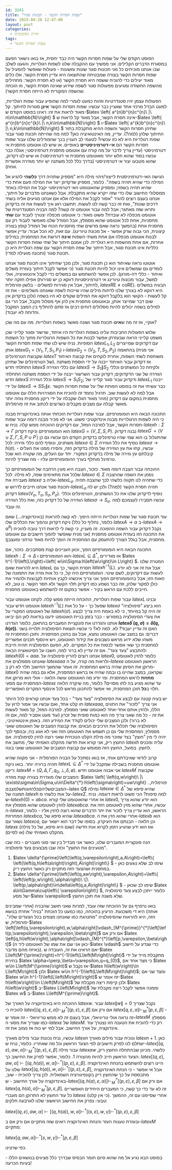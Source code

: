 ```yaml
---
id: 3241
title: "שפות חסרות הקשר - תכונות סגור"
date: 2015-04-26 12:47:00
layout: post
categories: 
  - תורת הסיבוכיות
tags: 
  - שפות חסרות הקשר
---
```

הפוסט הקודם שלי על שפות חסרות הקשר היה כבד יחסית, אז בואו נישאר הפעם במסגרת הדברים הקלילים. אני ממשיך עם ההקבלה שלנו לשפות רגולריות, והגענו לשלב שבו אנחנו מוכיחים כל מני תכונות סגור שונות ומשונות - פעולות שאפשר להפעיל על שפות חסרות הקשר בצורה שמבטיחה שהתוצאה היא עדיין חסרת הקשר. אלו כלים מאוד יעילים כדי להוכיח ששפה היא חסרת הקשר (או לא חסרת הקשר: מתחילים מהשפה החשודה ומגיעים מפעולות סגור לשפה שידוע שאינה חסרת הקשר, וזו הוכחה שהשפה המקורית לא הייתה חסרת הקשר).

הפעולות עצמן יהיו סטנדרטיות וזהות כמעט לגמרי למה שהופיע עבור שפות רגולריות, למעט הבדל מרכזי אחד שאציין כבר עכשיו: שפות חסרות הקשר <strong>אינן</strong> סגורות לחיתוך. קל מאוד לראות את זה: ראינו בפוסט הקודם ש-$latex \left\{ a^{n}b^{n}c^{n}\ \|\ n\in\mathbb{N}\right\} $ אינה חסרת הקשר, אבל מאוד קל לראות ש-$latex \left\{ a^{n}b^{n}c^{k}\ \|\ n,k\in\mathbb{N}\right\} $ ו-$latex \left\{ a^{k}b^{n}c^{n}\ \|\ n,k\in\mathbb{N}\right\} $ שתיהן חסרות הקשר והשפה ההיא מתקבלת בתור החיתוך שלהן (למה?). עדיין, מה האינטואיציה כאן? למה מה שהייתה תכונת סגור עבור שפות רגולריות היא לא כזו עכשיו? לטעמי לב העניין בכך שהמודלים שלנו עבור שפות חסרות הקשר הם <strong>אי-דטרמיניסטיים</strong> באופיים. או שיש לנו אוטומט מחסנית אי דטרמיניסטי (עדיין צריך לדבר על מה קורה עם אוטומט מחסנית דטרמיניסטי; אגלה כבר עכשיו בסוד שהוא חלש יותר מאוטומט מחסנית אי דטרמיניסטי) או שיש לנו דקדוק, שהוא מטבעו יצור אי דטרמיניסטי (בדרך כלל לכל משתנה יש יותר מגזירה אפשרית אחת).

הגישה האי-דטרמיניסטית לייצור/זיהוי מילה היא "מספיק שתהיה דרך <strong>כלשהי</strong> להגיע אל המילה כדי שהיא תהיה בשפה". כלומר, מספיק שדקדוק ייצר את המילה פעם אחת כדי שהיא תהיה בשפה; ומספיק שהאוטומט האי דטרמיניסטי יקבל את המילה באחד ממסלולי החישוב שלו כדי שזה ייקרא שהיא מתקבלת. אבל כשאנחנו מדברים על חיתוך, אנחנו בעצם רוצים להגיד "אסור לקבל את המילה אלא אם אנחנו מגיעים אליה בשתי דרכים שונות", ואת זה כבר קשה לנו לעשות. תחשבו רגע איך לעשות את זה בדקדוק ותראו שזה מאתגר; אבל למה עבור אוטומט זה קשה? למה הבניה הסטנדרטית של אוטומט מכפלה לא עובדת? פשוט מאוד: כי אוטומט מכפלה יצטרך לעבוד עם <strong>שתי</strong> מחסניות, אחת לכל אוטומט שהוא מסמלץ, אבל המודל שלנו מאפשר לעבוד רק עם מחסנית אחת (בהמשך נראה שאם מרשים שתי מחסניות הכוח של המודל קופץ בצורה קיצונית, הכי גבוה שרק אפשר - אל מכונת טיורינג). עם זאת, לא הכל אבוד: עדיין אפשר לבנות אוטומט מכפלה אם אחת משתי השפות <strong>אינה</strong> דורשת את המחסנית; במילים אחרות, אם אחת מהשפות היא רגולרית. לכן אמנם חיתוך של שתי שפות חסרות הקשר כלליות אינו תכונת סגור, אבל חיתוך של שפה חסרת הקשר עם שפה רגולרית היא כן תכונת סגור (ותכונה מועילה למדי).

אוטוטו נראה שאיחוד הוא כן תכונת סגור, ולכן מכך שחיתוך אינו תכונת סגור אנחנו לומדים גם שמשלים אינו יכול להיות תכונת סגור (כי אפשר לקבל חיתוך בעזרת משלים ואיחוד - כללי דה-מורגן). לכן אפשר להשתמש גם במשלים כדי לקבל אינטואיציה, אולי אפילו חזקה יותר (למשל, עבור מכונות טיורינג אי דטרמיניסטיות דווקא כן יש סגירות לחיתוך, אבל אין סגירות למשלים - בלשון פורמלית, $latex \mbox{RE}\ne\mbox{coRE}$). הבעיה במשלים היא דווקא לא בצורך שלנו לדחות מילים שהיו שייכות לשפה שאנחנו משלימים - את זה קל לעשות - הקושי הוא בלקבל דווקא את המילים שקודם לא היו בשפה (ולכן בדקדוק אין שום דבר שמייצר אותן, ובאוטומט מחסנית אין להן אף מסלול מקבל, אבל הרי גם למילים בשפה יכולים להיות מסלולים דוחים רבים אז סתם להחליף בין המצב המקבל והדוחה לא יעבוד).

אוקיי, אז זה מה ש<strong>אינו</strong> תכונת סגור ושונה מאשר בשפות רגולריות. מה עם מה שכן?

שלוש הפעולות החביבות עלינו בשפות רגולריות היו איחוד, שרשור וסגור קלייני שכן משפט קלייני הראה שבעזרתן אפשר לבנות את כל השפות הרגולריות מתוך כל השפות הסופיות. נניח שיש לנו שתי שפות חסרות הקשר $latex L_{1},L_{2}$ עם דקדוקים שמייצרים אותן $latex G_{1}=\left(V_{1},T,S_{1},P_{1}\right)$ ו-$latex G_{2}=\left(V_{2},T,S_{2},P_{2}\right)$ בהתאמה (אני מניח שקבוצת הטרמינלים $latex T$ משותפת לשתי השפות, אחרת לוקחים את קבוצת האיחוד של הטרמינלים של שתיהן). אז דקדוק עבור האיחוד ייבנה על ידי הוספת משתנה התחלתי חדש $latex S$ עם כללי הגזירה $latex S\to S_{1}\|S_{2}$ ולקיחת כל המשתנים וכללי הגזירה של שני הדקדוקים; דקדוק עבור השרשור ייבנה על ידי הוספת משתנה התחלתי חדש $latex S$ וכלל הגזירה $latex S\to S_{1}S_{2}$; ודקדוק עבור סגור קלייני של $latex L_{1}$ ייבנה על ידי $latex S\to SS_{1}\|\varepsilon$. כבר עשיתי את זה בפוסט הפותח שלי על שפות חסרות הקשר אבל למה לא לעשות שוב. תרגיל נחמד זה להוכיח את הסגירויות הללו עם אוטומט מחסנית במקום עם דקדוק (מהר מאוד תגלו שקבלה על ידי ריקון מחסנית נוחה יותר מאשר קבלה עם מצבים מקבלים כשרוצים לכתוב את זה פורמלית).

התכונה הבאה היא הומומורפיזם. עבור שפות רגולריות הוכחתי אותה באינדוקציית מבנה כי היה לשפות הרגולריות מבנה אינדוקטיבי פשוט. אני לא מכיר מבנה דומה עבור שפות חסרות הקשר, אבל למרבה המזל, עם דקדוקים ההוכחה ממש קלה. נניח ש-$latex h:\Sigma\to\Gamma$ הוא הומומורפיזם וניקח דקדוק $latex G=\left(V,\Sigma,S,P\right)$. נבנה דקדוק $latex G^{\prime}=\left(V\cup\Sigma,\Gamma,S,P\cup P^{\prime}\right)$ שהתעלול בו הוא שמי שהיו טרמינלים בדקדוק הקודם הם עכשיו גם כן משתנים, ונוסיף להם כללי גזירה: לכל $latex \sigma\in\Sigma$ נוסיף את כלל הגזירה $latex \sigma\to h\left(\sigma\right)$. עכשיו, קחו את עץ הגזירה של מילה בדקדוק הזה, והסירו ממנו את העלים - קיבלתם עץ גזירה של מילה בדקדוק המקורי. יחד עם העלים, מה שקורה הוא שכל טרמינל מוחלף בערך ההומומורפיזם עליו - מה שצריך להיות.

ההוכחה עבור הצבה דומה מאוד. כזכור, הצבה היא מעין הרחבה של הומומורפיזם כך שלכל אות מתאימים שפה, לא מילה. לכל $latex \sigma\in\Sigma$ נסמן את השפה שההצבה מעבירה את $latex \sigma$ אליה ב-$latex L_{\sigma}$. כדי שתהיה לנו תקווה כלשהי לכך שהצבה תהיה תכונת סגור אנחנו חייבים לדרוש ש-$latex L_{\sigma}$ תהיה חסרת הקשר (למה?) ולכן יש לה דקדוק $latex \left(V_{\sigma},T_{\sigma},S_{\sigma},P_{\sigma}\right)$. נוסיף לדקדוק שלנו את כל המשתנים, הטרמינלים וכללי הגזירה של כל דקדוק כזה, ואת כלל הגזירה $latex \sigma\to S_{\sigma}$. עכשיו תסבירו לעצמכם למה זה עובד.

עוד תכונת סגור של שפות רגולריות הייתה היפוך. לא קשה להראות (באינדוקציה...) שאם ניקח דקדוק ונהפוך את הכללים שלו (כלומר, נחליף כל כלל $latex A\to\alpha$ ב-$latex A\to\alpha^{R}$) נקבל דקדוק עבור השפה ההפוכה. זה מעניין, כי קשה לי לראות דרך טובה להוכיח את התכונה הזו בעזרת אוטומט מחסנית (אני מניח שאפשר להפוך חישובים עם אוטומט מחסנית, אבל בגלל הצורך להתעסק עם המחסנית זה הופך להיות מאוד טרחני ומעצבן).

התכונה הבאה היא הומומורפיזם הפוך, וכאן העניינים קצת מסתבכים. כזכור, אם $latex h:\Sigma\to\Delta$ הוא הומומורפיזם ו-$latex L\subseteq\Delta^{*}$, אז מגדירים $latex h^{-1}\left(L\right)=\left\{ w\in\Sigma:h\left(w\right)\in L\right\} $. המטרה שלנו היא להראות שאם $latex L$ חסרת הקשר, כך גם $latex h^{-1}\left(L\right)$. אבל את זה אני לא יודע לעשות עם דקדוקים, לשם שינוי. הומומורפיזם היה קל, כי כל אות גזרה את התמונה של האות הזו; אבל בהומומורפיזם הפוך אני צריך איכשהו לקבץ אותיות לקבוצות ולהמיר את כולן למקור שלהן, וזה כבר נשמע כמו דקדוק תלוי הקשר ולא חסר הקשר. נו טוב, לא חייבים ללכת עם הראש בקיר - אפשר במקום זה להשתמש באוטומט מחסנית.

עבור שפות רגולריות, ההוכחה הייתה ממש קלה. לקחנו אוטומט עבור $latex L$ ובנינו אוטומט חדש עבור $latex h^{-1}\left(L\right)$ שפעל כך - על כל אות $latex \sigma$ הוא ביצע "סימולציה" של האוטומט המקורי על $latex h\left(\sigma\right)$. זה היה קל במיוחד, כי לא באמת היה צריך לבצע את צעדי הסימולציה במפורש - כבר בזמן בניית האוטומט ידענו בודאות לאן הם יביאו אותנו והגדרנו את פונקציית המעברים בהתאם, כלומר הגדרנו <strong>$latex \delta^{\prime}\left(q,\sigma\right)=\hat{\delta}\left(q,h\left(\sigma\right)\right)$. </strong>האם זה עדיין יעבוד? לא. למה לא? כי עכשיו תוצאת הסימולציה תלוייה בשני דברים: גם במצב שבו האוטומט נמצא, אבל גם בתוכן המחסנית. ותוכן המחסנית זה משהו שלא ידוע מראש כשבונים את קידוד האוטומט, ויש אינסוף תכנים אפשריים למחסנית כך שאי אפשר לכסות את כל המקרים. לא, הפעם הסימולציה תהיה חייבת להתבצע "צעד צעד". אם זה עדיין לא ברור למה, חשבו על הסיטואציה הבאה: $latex h\left(0\right)=aaa$. אנחנו רוצים להריץ סימולציה על $latex 0$, כלומר להזין לאוטומט שאנחנו מסמלצים את $latex aaa$ ולראות מה קורה, על ה-$latex a$ הראשון האוטומט מרוקן את הסימן שהיה בראש המחסנית. זה אומר שהמשך החישוב תלוי לא רק ב-$latex 0$ שקראנו, במצב שהיינו בו ובמה שהיה אז בראש המחסנית, אלא גם במה שהיה <strong>מתחת</strong> לראש המחסנית. ומי יודע מה האוטומט עושה הלאה - אולי הוא מרוקן את המחסנית עם מסעי-$latex \varepsilon$ עד שהוא מגיע בה לתו מסויים? כלומר, מה שיקרה הלאה תלוי ב<strong>כל</strong> תוכן המחסנית, ואי אפשר להתכונן מראש לכל אינסוף המקרים האפשריים.

יש בעיה קטנה עם לבצע את הסימולציה "צעד צעד" - בכל צעד אנחנו קוראים לכל היותר תו קלט אחד, ואם עכשיו אני אמור לרוץ על $latex aaa$, אני צריך "לזכור" את התווים הללו, ולהזין אותם אחד-אחד לאוטומט שאני מסמלץ. למרבה המזל, קל מאוד לעשות את זה - כל מה שאני צריך פה הוא כמות סופית של זכרון (עוד מעט אסביר למה, אם זה לא ברור) ולכן המצבים שלי יכולים לקודד את המידע הזה. באופן אינטואיטיבי, הסימולציה שלי תכלול את הרכיבים הבאים: את קבוצת המצבים של האוטומט שאני מסמלץ; המחסנית שלי גם כן תשמש את האוטומט הזה ואני לא אגע בה; ובנוסף לכך יהיה לי מין "חוצץ" בצד שזוכר מה מילת הקלט הנוכחית שאני רוצה להזין לסימולציה. אם החוצץ ריק, אני קורא אות חדשה מהקלט האמיתי שלי, מחשב את $latex h$ עליה ומכניס לחוצץ. בפועל, החוצץ הזה ממומש עם קבוצת המצבים של האוטומט שאני בונה.

קרוב לודאי שאיבדתם אותי, אז בואו נסתכל על הבניה הפורמלית - אני מקווה שהיא תהיה ברורה יותר. בואו ניקח $latex L\subseteq\Delta^{*}$ ואוטומט מחסנית בשבילה שמקבל על ידי ריקון: $latex M=\left(Q,\Delta,\Gamma,q_{0},\perp,\delta,\emptyset\right)$. אני אבנה אוטומט חדש $latex M^{\prime}$ שקבוצת המצבים שלו מוגדרת בצורה קצת מוזרה: $latex \left\{ \left(q,w\right)\ \|\ \exists\sigma\in\Sigma,u\in\Delta^{*}:h\left(\sigma\right)=uw\right\} $. פורמלית, המצבים שלי הם כל הזוגות של מצב מ-$latex Q$ ומילה $latex w\in\Delta^{*}$ שהיא סיפא של תמונה של $latex h$ על אות כלשהי מ-$latex \Sigma$. למה סיפות? הכי פשוט לראות דוגמה. נניח ש-$latex h\left(0\right)=abca$. אז אחרי שהאוטומט שלי קורא $latex 0$, הוא יודע שהוא צריך להזין לאוטומט שהוא מסמלץ את $latex abca$. עכשיו, אחרי שהוא מזין לאוטומט הזה את ה-$latex a$ הראשון, הוא עדיין צריך לזכור את יתר הדברים שהוא רוצה להזין אליו - כלומר, המחרוזת $latex bca$, שהיא סיפא של $latex abca$. אחרי שהוא הזין את ה-$latex b$ הוא נשאר עם $latex ca$, וכן הלאה - הבנתם את העיקרון. בסופו של דבר הוא יישאר עם $latex \varepsilon$ (שגם היא סיפא, של כל מילה) ואז הוא ידע שהגיע הזמן לקרוא אות חדשה מהקלט האמיתי שלו (או לסיים).

הנה פונקציית המעברים שלנו, כאשר אני מבדיל בין שני סוגי מעברים - כזה שבו "מטעינים את החוצץ" וכזה שבו מבצעים צעד סימולציה.
<ol>
	<li>$latex \delta^{\prime}\left(\left(q,\varepsilon\right),a,A\right)=\left\{ \left(\left(q,h\left(a\right)\right),A\right)\right\} $ - שימו לב שלא נוגעים כאן במחסנית ושהצעד הזה מתקיים רק כאשר החוצץ ריק.</li>
	<li>$latex \delta^{\prime}\left(\left(q,aw\right),\varepsilon,A\right)=\left\{ \left(\left(p,w\right),\alpha\right)\ \|\ \left(p,\alpha\right)\in\delta\left(q,a,A\right)\right\} $ - שימו לב שכאן $latex a\in\Gamma\cup\left\{ \varepsilon\right\} $, כלומר ייתכן לבצע צעד סימולציה של מסע-$latex \varepsilon$ שלא משנה את תוכן החוצץ.</li>
</ol>
בואו נרפרף גם על ההוכחה שזה עובד, למרות שאני חושב שהבניה (אחרי שמבינים אותה) היא די משכנעת. הרעיון בהוכחה, כמו כמעט כל הוכחת "בניה" אחרת בנושא הזה, היא להראות שהסימולציה "מתנהגת כמו שאנחנו מצפים בכל הצעדים שלה". פורמלית, ש-$latex \left[\left(q,\varepsilon\right),w,\alpha\right]\vdash_{M^{\prime}}^{*}\left[\left(p,\varepsilon\right),\varepsilon,\beta\right]$ אם ורק אם $latex \left[q,h\left(w\right),\alpha\right]\vdash_{M}^{*}\left[p,\varepsilon,\beta\right]$ (כאן אני שם את שמו של האוטומט ליד ה-$latex \vdash$ כדי שנדע על חישוב באיזה מהם מדובר). אם הראינו את זה, העובדה ש-$latex L\left(M^{\prime}\right)=h^{-1}\left(L\left(M\right)\right)$ מתקבלת מייד על ידי בחירת $latex \alpha=\perp,\beta=\varepsilon,q=q_{0}$, כי מצד אחד אם $latex w\in L\left(M^{\prime}\right)$ אז נקבל ש-$latex h\left(w\right)\in L\left(M\right)$ ולכן $latex w\in h^{-1}\left(L\left(M\right)\right)$; ומצד שני אם $latex w\in h^{-1}\left(L\left(M\right)\right)$ זה אומר ש-$latex h\left(w\right)\in L\left(M\right)$ ולכן קיימת ריצה מקבלת של $latex h\left(w\right)$ ב-$latex L\left(M\right)$ וממנה אפשר לקבל ריצה מקבלת של $latex w$ ב-$latex L\left(M^{\prime}\right)$.

ההוכחה היא באינדוקציה על האורך של $latex w$. עבור $latex \left\|w\right\|=0$ נקבל שצריך להוכיח כי $latex \left[\left(q,\varepsilon\right),\varepsilon,\alpha\right]\vdash_{M^{\prime}}^{*}\left[\left(p,\varepsilon\right),\varepsilon,\beta\right]$ אם ורק אם $latex \left[q,\varepsilon,\alpha\right]\vdash_{M}^{*}\left[p,\varepsilon,\beta\right]$ - זה נראה אולי טריוויאלי, אבל בעצם זה לא ממש טריוויאלי - זה אומר ש-$latex M^{\prime}$ מסמלץ כמו שצריך את מסעי ה-$latex \varepsilon$ של $latex M$. רק כדי להוכיח את הטענה הזו נצטרך עוד אינדוקציה, על אורך החישוב. אבל למי יש כוח אז נעזוב את זה.

עכשיו, נניח נכונות עבור מילים מאורך $latex n$ ונוכיח עבור מילים מאורך $latex n+1$. כאן ישתלם לנו לפרק חישובים לפי הצעד הראשון וכל מה שאחריו. כלומר, נניח ש-$latex \left[\left(q,\varepsilon\right),aw,\alpha\right]\vdash_{M^{\prime}}^{*}\left[\left(p,\varepsilon\right),\varepsilon,\beta\right]$ עבור מילה $latex aw$ כלשהי. מכיוון שבהתחלה החוצץ ריק, הצעד הראשון חייב להיות מהצורה 1. כלומר, אפשר לפרק את החישוב כך: $latex \left[\left(q,\varepsilon\right),aw,\alpha\right]\vdash\left[\left(q,h\left(a\right)\right),w,\alpha\right]\vdash^{*}\left[\left(p,\varepsilon\right),\varepsilon,\beta\right]$. היינו רוצים להשתמש בהנחת האינדוקציה שלנו על $latex \left[\left(q,h\left(a\right)\right),w,\alpha\right]\vdash^{*}\left[\left(p,\varepsilon\right),\varepsilon,\beta\right]$, אבל אי אפשר - כי הנחת האינדוקציה מתבססת על כך שהחוצץ ריק בקונפיגורציה השמאלית. לכן צריך להוכיח - שוב, באינדוקציה על אורך החישוב - ש-$latex \left[\left(q,h\left(a\right),\varepsilon,\alpha\right)\right]\vdash_{M^{\prime}}^{*}\left[\left(p,\varepsilon\right),\varepsilon,\beta\right]$ אם ורק אם $latex \left[q,h\left(a\right),\alpha\right]\vdash_{M}^{*}\left[p,\varepsilon,\beta\right]$. זה לא עד כדי כך קשה, כי המעברים היחידים האפשריים כל עוד החוצץ לא התרוקן הם מעברי $latex \varepsilon$ (כי אין קלט). אחרי שסיימנו עם זה, ההמשך טבעי: נפרק את החישוב הראשוני שלנו לארבעה חלקים:

$latex \left[\left(q,\varepsilon\right),aw,\alpha\right]\vdash\left[\left(q,h\left(a\right)\right),w,\alpha\right]\vdash^{*}\left[\left(s,\varepsilon\right),w,\gamma\right]\vdash^{*}\left[\left(p,\varepsilon\right),\varepsilon,\beta\right]$

ובעזרת טענות העזר והנחת האינדוקציה רואים שזה מתקיים אם ורק אם ב-$latex M$ מתקיים:

$latex \left[q,aw,\alpha\right]\vdash^{*}\left[s,w,\gamma\right]\vdash^{*}\left[p,\varepsilon,\beta\right]$

כפי שרצינו.

בפוסט הבא נגיע אל מה שהוא סיום חומר הבסיס שבדרך כלל מציגים בנושאים הללו - בעיות הכרעה!
